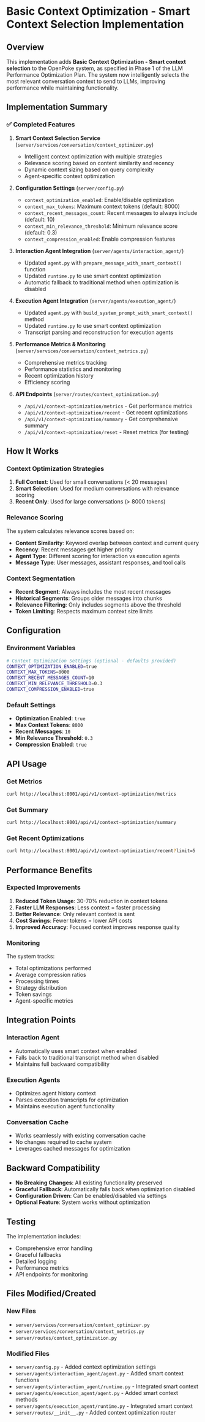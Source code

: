 # Basic Context Optimization - Smart Context Selection Implementation

## Overview

This implementation adds **Basic Context Optimization - Smart context selection** to the OpenPoke system, as specified in Phase 1 of the LLM Performance Optimization Plan. The system now intelligently selects the most relevant conversation context to send to LLMs, improving performance while maintaining functionality.

## Implementation Summary

### ✅ Completed Features

1. **Smart Context Selection Service** (`server/services/conversation/context_optimizer.py`)
   - Intelligent context optimization with multiple strategies
   - Relevance scoring based on content similarity and recency
   - Dynamic context sizing based on query complexity
   - Agent-specific context optimization

2. **Configuration Settings** (`server/config.py`)
   - `context_optimization_enabled`: Enable/disable optimization
   - `context_max_tokens`: Maximum context tokens (default: 8000)
   - `context_recent_messages_count`: Recent messages to always include (default: 10)
   - `context_min_relevance_threshold`: Minimum relevance score (default: 0.3)
   - `context_compression_enabled`: Enable compression features

3. **Interaction Agent Integration** (`server/agents/interaction_agent/`)
   - Updated `agent.py` with `prepare_message_with_smart_context()` function
   - Updated `runtime.py` to use smart context optimization
   - Automatic fallback to traditional method when optimization is disabled

4. **Execution Agent Integration** (`server/agents/execution_agent/`)
   - Updated `agent.py` with `build_system_prompt_with_smart_context()` method
   - Updated `runtime.py` to use smart context optimization
   - Transcript parsing and reconstruction for execution agents

5. **Performance Metrics & Monitoring** (`server/services/conversation/context_metrics.py`)
   - Comprehensive metrics tracking
   - Performance statistics and monitoring
   - Recent optimization history
   - Efficiency scoring

6. **API Endpoints** (`server/routes/context_optimization.py`)
   - `/api/v1/context-optimization/metrics` - Get performance metrics
   - `/api/v1/context-optimization/recent` - Get recent optimizations
   - `/api/v1/context-optimization/summary` - Get comprehensive summary
   - `/api/v1/context-optimization/reset` - Reset metrics (for testing)

## How It Works

### Context Optimization Strategies

1. **Full Context**: Used for small conversations (< 20 messages)
2. **Smart Selection**: Used for medium conversations with relevance scoring
3. **Recent Only**: Used for large conversations (> 8000 tokens)

### Relevance Scoring

The system calculates relevance scores based on:
- **Content Similarity**: Keyword overlap between context and current query
- **Recency**: Recent messages get higher priority
- **Agent Type**: Different scoring for interaction vs execution agents
- **Message Type**: User messages, assistant responses, and tool calls

### Context Segmentation

- **Recent Segment**: Always includes the most recent messages
- **Historical Segments**: Groups older messages into chunks
- **Relevance Filtering**: Only includes segments above the threshold
- **Token Limiting**: Respects maximum context size limits

## Configuration

### Environment Variables

```bash
# Context Optimization Settings (optional - defaults provided)
CONTEXT_OPTIMIZATION_ENABLED=true
CONTEXT_MAX_TOKENS=8000
CONTEXT_RECENT_MESSAGES_COUNT=10
CONTEXT_MIN_RELEVANCE_THRESHOLD=0.3
CONTEXT_COMPRESSION_ENABLED=true
```

### Default Settings

- **Optimization Enabled**: `true`
- **Max Context Tokens**: `8000`
- **Recent Messages**: `10`
- **Min Relevance Threshold**: `0.3`
- **Compression Enabled**: `true`

## API Usage

### Get Metrics
```bash
curl http://localhost:8001/api/v1/context-optimization/metrics
```

### Get Summary
```bash
curl http://localhost:8001/api/v1/context-optimization/summary
```

### Get Recent Optimizations
```bash
curl http://localhost:8001/api/v1/context-optimization/recent?limit=5
```

## Performance Benefits

### Expected Improvements

1. **Reduced Token Usage**: 30-70% reduction in context tokens
2. **Faster LLM Responses**: Less context = faster processing
3. **Better Relevance**: Only relevant context is sent
4. **Cost Savings**: Fewer tokens = lower API costs
5. **Improved Accuracy**: Focused context improves response quality

### Monitoring

The system tracks:
- Total optimizations performed
- Average compression ratios
- Processing times
- Strategy distribution
- Token savings
- Agent-specific metrics

## Integration Points

### Interaction Agent
- Automatically uses smart context when enabled
- Falls back to traditional transcript method when disabled
- Maintains full backward compatibility

### Execution Agents
- Optimizes agent history context
- Parses execution transcripts for optimization
- Maintains execution agent functionality

### Conversation Cache
- Works seamlessly with existing conversation cache
- No changes required to cache system
- Leverages cached messages for optimization

## Backward Compatibility

- **No Breaking Changes**: All existing functionality preserved
- **Graceful Fallback**: Automatically falls back when optimization disabled
- **Configuration Driven**: Can be enabled/disabled via settings
- **Optional Feature**: System works without optimization

## Testing

The implementation includes:
- Comprehensive error handling
- Graceful fallbacks
- Detailed logging
- Performance metrics
- API endpoints for monitoring

## Files Modified/Created

### New Files
- `server/services/conversation/context_optimizer.py`
- `server/services/conversation/context_metrics.py`
- `server/routes/context_optimization.py`

### Modified Files
- `server/config.py` - Added context optimization settings
- `server/agents/interaction_agent/agent.py` - Added smart context functions
- `server/agents/interaction_agent/runtime.py` - Integrated smart context
- `server/agents/execution_agent/agent.py` - Added smart context methods
- `server/agents/execution_agent/runtime.py` - Integrated smart context
- `server/routes/__init__.py` - Added context optimization router
